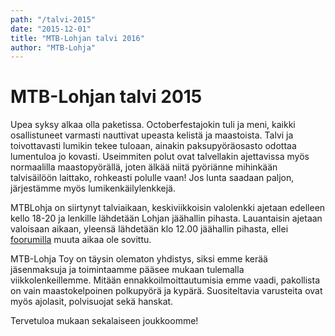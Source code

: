 ```yaml
---
path: "/talvi-2015"
date: "2015-12-01"
title: "MTB-Lohjan talvi 2016"
author: "MTB-Lohja"
---
```

# MTB-Lohjan talvi 2015

Upea syksy alkaa olla paketissa. Octoberfest­ajokin tuli ja meni, kaikki osallistuneet varmasti nauttivat upeasta kelistä ja maastoista. Talvi ja toivottavasti lumikin tekee tuloaan, ainakin paksupyöräosasto odottaa lumentuloa jo kovasti. Useimmiten polut ovat talvellakin ajettavissa myös normaalilla maastopyörällä, joten älkää niitä pyöriänne mihinkään talvisäilöön laittako, rohkeasti polulle vaan! Jos lunta saadaan paljon, järjestämme myös lumikenkäilylenkkejä.

MTB­Lohja on siirtynyt talviaikaan, keskiviikkoisin valolenkki ajetaan edelleen kello 18-20 ja lenkille lähdetään Lohjan jäähallin pihasta. Lauantaisin ajetaan valoisaan aikaan, yleensä lähdetään klo 12.00 jäähallin pihasta, ellei [foorumilla](http://www.mtb-lohja.com/cgi-bin/yabb2/YaBB.pl?num=1451724118) muuta aikaa ole sovittu.

MTB­-Lohja Toy on täysin olematon yhdistys, siksi emme kerää jäsenmaksuja ja toimintaamme pääsee mukaan tulemalla viikkolenkeillemme. Mitään ennakkoilmoittautumisia emme vaadi, pakollista on vain maastokelpoinen polkupyörä ja kypärä. Suositeltavia varusteita ovat myös ajolasit, polvisuojat sekä hanskat.

Tervetuloa mukaan sekalaiseen joukkoomme!
